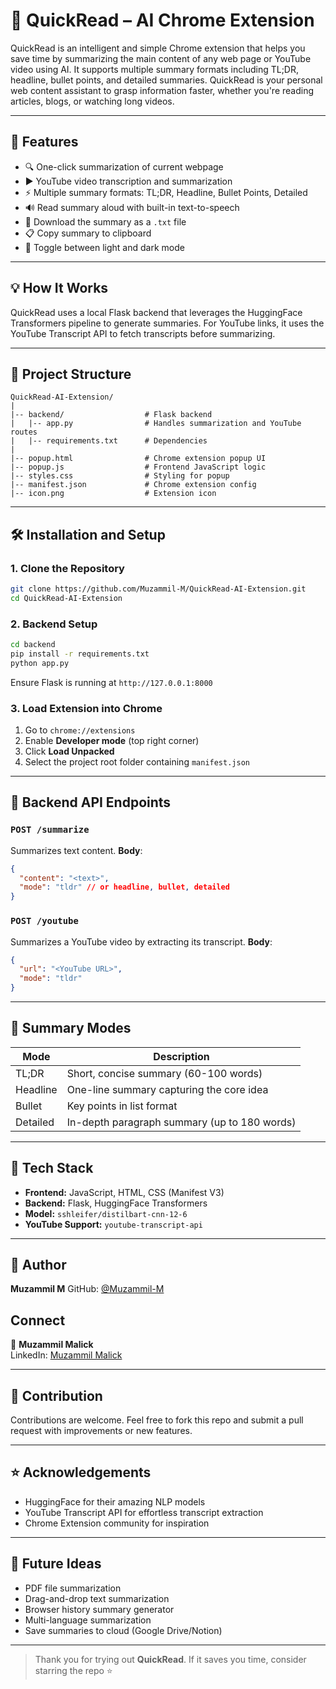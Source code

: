 # 🧠 QuickRead – AI Chrome Extension

QuickRead is an intelligent and simple Chrome extension that helps you save time by summarizing the main content of any web page or YouTube video using AI. It supports multiple summary formats including TL;DR, headline, bullet points, and detailed summaries. QuickRead is your personal web content assistant to grasp information faster, whether you're reading articles, blogs, or watching long videos.

---

## 🚀 Features

* 🔍 One-click summarization of current webpage
* ▶️ YouTube video transcription and summarization
* ⚡ Multiple summary formats: TL;DR, Headline, Bullet Points, Detailed
* 🔊 Read summary aloud with built-in text-to-speech
* 📄 Download the summary as a `.txt` file
* 📋 Copy summary to clipboard
* 🌙 Toggle between light and dark mode

---

## 💡 How It Works

QuickRead uses a local Flask backend that leverages the HuggingFace Transformers pipeline to generate summaries. For YouTube links, it uses the YouTube Transcript API to fetch transcripts before summarizing.

---

## 📂 Project Structure

```
QuickRead-AI-Extension/
|
|-- backend/                  # Flask backend
|   |-- app.py                # Handles summarization and YouTube routes
|   |-- requirements.txt      # Dependencies
|
|-- popup.html                # Chrome extension popup UI
|-- popup.js                  # Frontend JavaScript logic
|-- styles.css                # Styling for popup
|-- manifest.json             # Chrome extension config
|-- icon.png                  # Extension icon
```

---

## 🛠️ Installation and Setup

### 1. Clone the Repository

```bash
git clone https://github.com/Muzammil-M/QuickRead-AI-Extension.git
cd QuickRead-AI-Extension
```

### 2. Backend Setup

```bash
cd backend
pip install -r requirements.txt
python app.py
```

Ensure Flask is running at `http://127.0.0.1:8000`

### 3. Load Extension into Chrome

1. Go to `chrome://extensions`
2. Enable **Developer mode** (top right corner)
3. Click **Load Unpacked**
4. Select the project root folder containing `manifest.json`

---

## 📁 Backend API Endpoints

### `POST /summarize`

Summarizes text content.
**Body**:

```json
{
  "content": "<text>",
  "mode": "tldr" // or headline, bullet, detailed
}
```

### `POST /youtube`

Summarizes a YouTube video by extracting its transcript.
**Body**:

```json
{
  "url": "<YouTube URL>",
  "mode": "tldr"
}
```

---

## 📅 Summary Modes

| Mode     | Description                                  |
| -------- | -------------------------------------------- |
| TL;DR    | Short, concise summary (60-100 words)        |
| Headline | One-line summary capturing the core idea     |
| Bullet   | Key points in list format                    |
| Detailed | In-depth paragraph summary (up to 180 words) |

---

## 🚒 Tech Stack

* **Frontend:** JavaScript, HTML, CSS (Manifest V3)
* **Backend:** Flask, HuggingFace Transformers
* **Model:** `sshleifer/distilbart-cnn-12-6`
* **YouTube Support:** `youtube-transcript-api`

---

## 👤 Author

**Muzammil M**
GitHub: [@Muzammil-M](https://github.com/Muzammil-M)
## Connect

👤 **Muzammil Malick**  
LinkedIn: [Muzammil Malick](https://www.linkedin.com/in/muzammil-malick-288122245/)


---

## 🙌 Contribution

Contributions are welcome. Feel free to fork this repo and submit a pull request with improvements or new features.

---

## ⭐ Acknowledgements

* HuggingFace for their amazing NLP models
* YouTube Transcript API for effortless transcript extraction
* Chrome Extension community for inspiration

---

## 🚀 Future Ideas

* PDF file summarization
* Drag-and-drop text summarization
* Browser history summary generator
* Multi-language summarization
* Save summaries to cloud (Google Drive/Notion)

---


> Thank you for trying out **QuickRead**. If it saves you time, consider starring the repo ⭐
